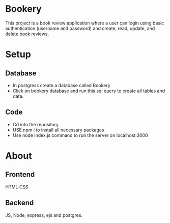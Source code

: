 # Bookery
This project is a book review application where a user can login using basic authentication (username and password) and create, read, update, and delete book reviews.

# Setup
## Database 
- In postgress create a database called Bookery
- Click on bookery database and run this sql query to create all tables and data.
## Code
- Cd into the repository
- USE npm i to install all necessary packages
- Use node index.js command to run the server on localhost:3000

# About
## Frontend
HTML CSS
## Backend
JS, Node, express, ejs and postgres.

